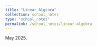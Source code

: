 ```yaml
---
title: "Linear Algebra"
collection: school_notes
type: "school_notes"
permalink: /school_notes/linear-algebra
---
```


May 2025.